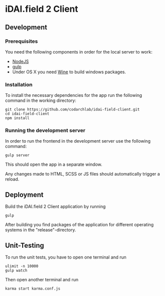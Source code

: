 # iDAI.field 2 Client

## Development

### Prerequisites

You need the following components in order for the local server to work:

* [NodeJS](https://nodejs.org/download/)
* [gulp](https://github.com/gulpjs/gulp/blob/master/docs/getting-started.md)
* Under OS X you need [Wine](http://www.davidbaumgold.com/tutorials/wine-mac/) to build windows packages.

### Installation

To install the necessary dependencies for the app run the following command in the working directory:

```
git clone https://github.com/codarchlab/idai-field-client.git
cd idai-field-client
npm install
```

### Running the development server

In order to run the frontend in the development server use the following command:
```
gulp server
```

This should open the app in a separate window.

Any changes made to HTML, SCSS or JS files should automatically trigger a reload.

## Deployment

Build the iDAI.field 2 Client application by running

```
gulp
```

After building you find packages of the application for different operating systems
in the "release"-directory. 

## Unit-Testing

To run the unit tests, you have to open one terminal and run 

```
ulimit -n 10000
gulp watch
```

Then open another terminal and run

```
karma start karma.conf.js
```

